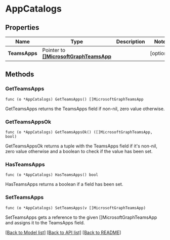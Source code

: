 # AppCatalogs

## Properties

Name | Type | Description | Notes
------------ | ------------- | ------------- | -------------
**TeamsApps** | Pointer to [**[]MicrosoftGraphTeamsApp**](microsoft.graph.teamsApp.md) |  | [optional] 

## Methods

### GetTeamsApps

`func (o *AppCatalogs) GetTeamsApps() []MicrosoftGraphTeamsApp`

GetTeamsApps returns the TeamsApps field if non-nil, zero value otherwise.

### GetTeamsAppsOk

`func (o *AppCatalogs) GetTeamsAppsOk() ([]MicrosoftGraphTeamsApp, bool)`

GetTeamsAppsOk returns a tuple with the TeamsApps field if it's non-nil, zero value otherwise
and a boolean to check if the value has been set.

### HasTeamsApps

`func (o *AppCatalogs) HasTeamsApps() bool`

HasTeamsApps returns a boolean if a field has been set.

### SetTeamsApps

`func (o *AppCatalogs) SetTeamsApps(v []MicrosoftGraphTeamsApp)`

SetTeamsApps gets a reference to the given []MicrosoftGraphTeamsApp and assigns it to the TeamsApps field.


[[Back to Model list]](../README.md#documentation-for-models) [[Back to API list]](../README.md#documentation-for-api-endpoints) [[Back to README]](../README.md)


